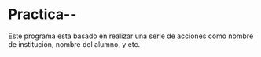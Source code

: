 Practica--
==========

Este programa esta basado en realizar una serie de acciones como nombre de institución, nombre del alumno, y etc.